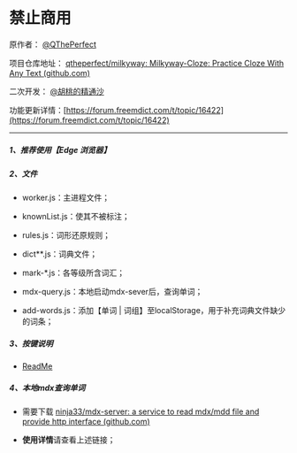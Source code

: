 # **禁止商用**

原作者： [@QThePerfect](https://forum.freemdict.com/t/topic/2228)

项目仓库地址： [qtheperfect/milkyway: Milkyway-Cloze: Practice Cloze With Any Text (github.com)](https://github.com/qtheperfect/milkyway/)



二次开发： [@胡桃的精通沙](https://space.bilibili.com/96466254)

功能更新详情：[https://forum.freemdict.com/t/topic/16422](https://forum.freemdict.com/t/topic/16422)

---

##### 1、推荐使用【**Edge 浏览器**】

##### 2、文件

- worker.js：主进程文件；

- knownList.js：使其不被标注；

- rules.js：词形还原规则；

- dict\*\*.js：词典文件；

- mark-*.js：各等级所含词汇；

- mdx-query.js：本地启动mdx-sever后，查询单词；

- add-words.js：添加【单词 | 词组】至localStorage，用于补充词典文件缺少的词条；

##### 3、按键说明

- [ReadMe ](https://mingri159.github.io/myBlog/pages/e189d2/)

##### 4、本地mdx查询单词

- 需要下载 [ninja33/mdx-server: a service to read mdx/mdd file and provide http interface (github.com)](https://github.com/ninja33/mdx-server)

- **使用详情**请查看上述链接；
